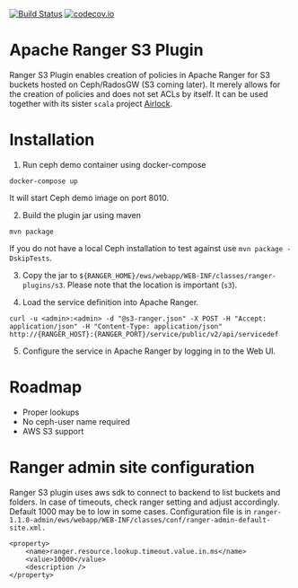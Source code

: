 [![Build Status](https://travis-ci.org/ing-bank/apache-ranger-s3-plugin.svg?branch=master)](https://travis-ci.org/ing-bank/apache-ranger-s3-plugin)
[![codecov.io](http://codecov.io/github/ing-bank/apache-ranger-s3-plugin/coverage.svg?branch=master)](https://codecov.io/gh/ing-bank/apache-ranger-s3-plugin?branch=master)

# Apache Ranger S3 Plugin

Ranger S3 Plugin enables creation of policies in Apache Ranger for S3 buckets hosted on Ceph/RadosGW (S3 coming later). 
It merely allows for the creation of policies and does not set ACLs by itself. It can be used together with its sister 
`scala` project [Airlock](https://github.com/ing-bank/airlock).

# Installation

1. Run ceph demo container using docker-compose
```
docker-compose up
```
It will start Ceph demo image on port 8010. 

2. Build the plugin jar using maven 
```
mvn package
``` 
If you do not have a local Ceph installation to test against use `mvn package -DskipTests`.

3. Copy the jar to `${RANGER_HOME}/ews/webapp/WEB-INF/classes/ranger-plugins/s3`. Please note that the location
is important (`s3`). 

4. Load the service definition into Apache Ranger. 
```
curl -u <admin>:<admin> -d "@s3-ranger.json" -X POST -H "Accept: application/json" -H "Content-Type: application/json" 
http://{RANGER_HOST}:{RANGER_PORT}/service/public/v2/api/servicedef
```
5. Configure the service in Apache Ranger by logging in to the Web UI.

# Roadmap

* Proper lookups
* No ceph-user name required
* AWS S3 support

# Ranger admin site configuration

Ranger S3 plugin uses aws sdk to connect to backend to list buckets and folders. In case of 
timeouts, check ranger setting and adjust accordingly. Default 1000 may be to low in some cases.
Configuration file is in `ranger-1.1.0-admin/ews/webapp/WEB-INF/classes/conf/ranger-admin-default-site.xml.`

```
<property>
    <name>ranger.resource.lookup.timeout.value.in.ms</name>
    <value>10000</value>
    <description />
</property>
```